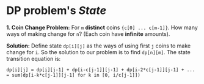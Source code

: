 # DP problem's *State*

**1. Coin Change Problem:** For `m` **distinct** coins `{c[0] ... c[m-1]}`. How many ways of making change for `n`? (Each coin have **infinite** amounts).

**Solution:** Define state `dp[i][j]` as the ways of using first `j` coins to make change for `i`. So the solution to our problem is to find `dp[n][m]`. The state transition equation is: 

`dp[i][j] = dp[i][j-1] + dp[i-c[j-1]][j-1] + dp[i-2*c[j-1]][j-1] + ... = sum(dp[i-k*c[j-1]][j-1] for k in [0, i/c[j-1]])`
